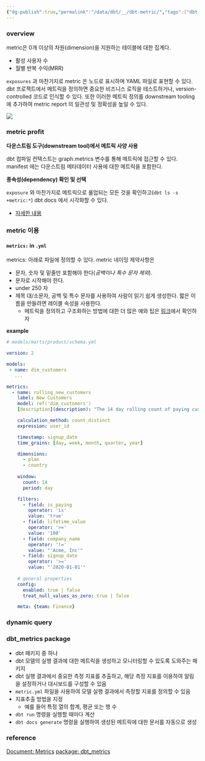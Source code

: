 ```yaml
---
{"dg-publish":true,"permalink":"/data/dbt/__/dbt-metric/","tags":["dbt, metric"],"created":"","updated":""}
---
```


### overview
metric은 0개 이상의 차원(dimension)을 지원하는 테이블에 대한 집계다.
- 활성 사용자 수
- 월별 반복 수익(MRR)

`exposures` 과 마찬가지로 metric 은 노드로 표시하며 YAML 파일로 표현할 수 있다. dbt 프로젝트에서 메트릭을 정의하면 중요한 비즈니스 로직을 테스트하거나, version-controlled 코드로 인식할 수 있다. 또한 이러한 메트릭 정의를 downstream tooling 에 추가하여 metric report 의 일관성 및 정확성을 높일 수 있다.

![](https://i.imgur.com/kykrg65.png)


### metric profit
**다운스트림 도구(downstream tool)에서 메트릭 사양 사용**

dbt 컴파일 컨텍스트는 graph.metrics 변수를 통해 메트릭에 접근할 수 있다. manifest 에는 다운스트림 메타데이터 사용에 대한 메트릭을 포함한다.

**종속성(dependency) 확인 및 선택**

`exposure` 와 마찬가지로 메트릭으로 롤업되는 모든 것을 확인하고(`dbt ls -s +metric:*`) dbt docs 에서 시각화할 수 있다.
- [자세한 내용](https://docs.getdbt.com/reference/node-selection/methods#the-metric-method)
### metric 이용
#### `metrics:` in `.yml`
metrics: 아래로 파일에 정의할 수 있다. metric 네이밍 제약사항은
- 문자, 숫자 및 밑줄만 포함해야 한다(*공백이나 특수 문자 제외*).
- 문자로 시작해야 한다.
- under 250 자
- 제목 대/소문자, 공백 및 특수 문자를 사용하여 사람이 읽기 쉽게 생성한다. 짧은 이름을 만들려면 레이블 속성을 사용한다.
	- 메트릭을 정의하고 구조화하는 방법에 대한 더 많은 예와 팁은 [링크](https://docs.getdbt.com/blog/how-to-design-and-structure-metrics)에서 확인하자

**example**
```yaml
# models/marts/product/schema.yml

version: 2

models:
 - name: dim_customers
   ...

metrics:
  - name: rolling_new_customers
    label: New Customers
    model: ref('dim_customers')
    [description](description): "The 14 day rolling count of paying customers using the product"

    calculation_method: count_distinct
    expression: user_id 

    timestamp: signup_date
    time_grains: [day, week, month, quarter, year]

    dimensions:
      - plan
      - country
    
    window:
      count: 14
      period: day

    filters:
      - field: is_paying
        operator: 'is'
        value: 'true'
      - field: lifetime_value
        operator: '>='
        value: '100'
      - field: company_name
        operator: '!='
        value: "'Acme, Inc'"
      - field: signup_date
        operator: '>='
        value: "'2020-01-01'"
        
    # general properties
    config:
      enabled: true | false
      treat_null_values_as_zero: true | false

    meta: {team: Finance}
```

### dynamic query

### dbt_metrics package
- dbt 패키지 중 하나
- dbt 모델의 실행 결과에 대한 메트릭을 생성하고 모니터링할 수 있도록 도와주는 패키지
- dbt 실행 결과에서 중요한 측정 지표를 추출하고, 해당 측정 지표를 이용하여 알림을 설정하거나 대시보드를 구성할 수 있음
- `metric.yml` 파일을 사용하여 모델 실행 결과에서 측정할 지표를 정의할 수 있음
- 지표추출 방법을 지정
	- 예를 들어 특정 열의 합계, 평균 또는 행 수
- `dbt run` 명령을 실행할 때마다 계산
- `dbt docs generate` 명령을 실행하여 생성된 메트릭에 대한 문서를 자동으로 생성

### reference
[Document: Metrics](https://docs.getdbt.com/docs/build/metrics#defining-a-metric)
[package: dbt_metrics](https://github.com/dbt-labs/dbt_metrics)